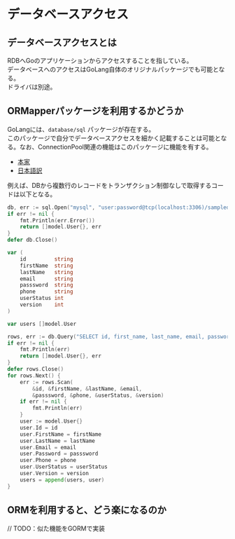 # データベースアクセス

## データベースアクセスとは
RDBへGoのアプリケーションからアクセスすることを指している。  
データベースへのアクセスはGoLang自体のオリジナルパッケージでも可能となる。  
ドライバは別途。  

## ORMapperパッケージを利用するかどうか
GoLangには、`database/sql` パッケージが存在する。  
このパッケージで自分でデータベースアクセスを細かく記載することは可能となる。なお、ConnectionPool関連の機能はこのパッケージに機能を有する。

- [本家](http://go-database-sql.org/connection-pool.html)
- [日本語訳](https://golang.shop/post/go-databasesql-10-connection-pool-ja/)

例えば、DBから複数行のレコードをトランザクション制御なしで取得するコードは以下となる。

```go
db, err := sql.Open("mysql", "user:password@tcp(localhost:3306)/sampledb")
if err != nil {
    fmt.Println(err.Error())
    return []model.User{}, err
}
defer db.Close()

var (
    id         string
    firstName  string
    lastName   string
    email      string
    passsword  string
    phone      string
    userStatus int
    version    int
)

var users []model.User

rows, err := db.Query("SELECT id, first_name, last_name, email, password, phone, userStatus, version FROM user ORDER BY id")
if err != nil {
    fmt.Println(err)
    return []model.User{}, err
}
defer rows.Close()
for rows.Next() {
    err := rows.Scan(
        &id, &firstName, &lastName, &email, 
        &passsword, &phone, &userStatus, &version)
    if err != nil {
        fmt.Println(err)
    }
    user := model.User{}
    user.Id = id
    user.FirstName = firstName
    user.LastName = lastName
    user.Email = email
    user.Password = passsword
    user.Phone = phone
    user.UserStatus = userStatus
    user.Version = version
    users = append(users, user)
}
```

## ORMを利用すると、どう楽になるのか

// TODO：似た機能をGORMで実装
